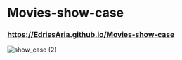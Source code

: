 # Movies-show-case
### https://EdrissAria.github.io/Movies-show-case
![show_case (2)](https://user-images.githubusercontent.com/67925134/173263179-82212335-cc8c-4a35-8494-411fd02b326f.png)
